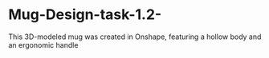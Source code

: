 # Mug-Design-task-1.2-
This 3D-modeled mug was created in Onshape, featuring a hollow body and an ergonomic handle
